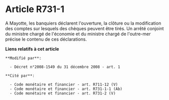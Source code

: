# Article R731-1

A Mayotte, les banquiers déclarent l'ouverture, la clôture ou la modification des comptes sur lesquels des chèques peuvent
être tirés. Un arrêté conjoint du ministre chargé de l'économie et du ministre chargé de l'outre-mer précise le contenu de
ces déclarations.

**Liens relatifs à cet article**

	**Modifié par**:

	  - Décret n°2008-1549 du 31 décembre 2008 - art. 1

	**Cité par**:

	  - Code monétaire et financier - art. R711-12 (V)
	  - Code monétaire et financier - art. R731-1-1 (Ab)
	  - Code monétaire et financier - art. R731-2 (V)
